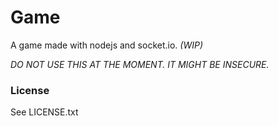 # Game
A game made with nodejs and socket.io. *(WIP)*

*DO NOT USE THIS AT THE MOMENT. IT MIGHT BE INSECURE.*

### License
See LICENSE.txt
